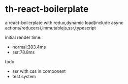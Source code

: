 # th-react-boilerplate
a react-boilerplate with redux,dynamic load(include async actions/reducers),immutablejs,ssr,typescript

initial render time:
- normal:303.4ms
- ssr:78.8ms

todo
- ssr with css in component
- test system
